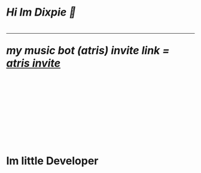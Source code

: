 <h1><em> Hi Im Dixpie 👋 </em> <h1>
<hr>

<em><p> my music bot (atris) invite link = <a class="anchor" aria-hidden="true" href= "https://discord.com/api/oauth2/authorize?client_id=810888125756211211&permissions=3148800&scope=bot&permissions=70282305&scope=bot" target= "_blank"> atris invite </a></p> </em>
<br>
<br>
<br>
<br>
<br>
<p> Im little Developer </p>
